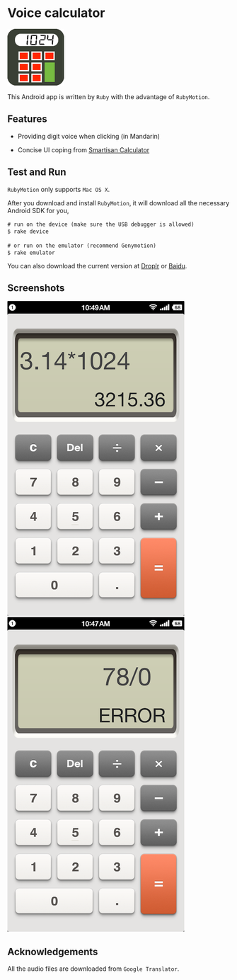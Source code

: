 # Voice calculator

![](icon.png)

This Android app is written by `Ruby` with the advantage of `RubyMotion`.

## Features

- Providing digit voice when clicking (in Mandarin)

- Concise UI coping from [Smartisan Calculator](http://www.smartisan.com/#/home)

## Test and Run

`RubyMotion` only supports `Mac OS X`.

After you download and install `RubyMotion`, it will download all the necessary Android SDK for you,

```
# run on the device (make sure the USB debugger is allowed)
$ rake device

# or run on the emulator (recommend Genymotion)
$ rake emulator
```

You can also download the current version at [Droplr](http://d.pr/f/1dLhW) or [Baidu](http://pan.baidu.com/s/1skm3Gw1).

## Screenshots

![](screen1.png) ![](screen2.png)

## Acknowledgements

All the audio files are downloaded from `Google Translator`.
